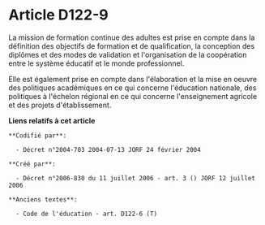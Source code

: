 # Article D122-9

La mission de formation continue des adultes est prise en compte dans la définition des objectifs de formation et de
qualification, la conception des diplômes et des modes de validation et l'organisation de la coopération entre le système
éducatif et le monde professionnel.

Elle est également prise en compte dans l'élaboration et la mise en oeuvre des politiques académiques en ce qui concerne
l'éducation nationale, des politiques à l'échelon régional en ce qui concerne l'enseignement agricole et des projets
d'établissement.

**Liens relatifs à cet article**

	**Codifié par**:

	  - Décret n°2004-703 2004-07-13 JORF 24 février 2004

	**Créé par**:

	  - Décret n°2006-830 du 11 juillet 2006 - art. 3 () JORF 12 juillet 2006

	**Anciens textes**:

	  - Code de l'éducation - art. D122-6 (T)

